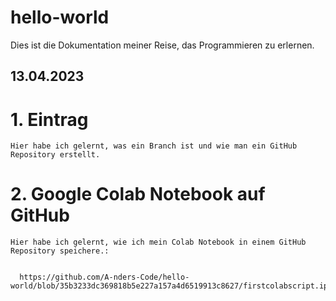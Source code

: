 # hello-world
Dies ist die Dokumentation meiner Reise, das Programmieren zu erlernen.

## 13.04.2023

  # 1. Eintrag
    Hier habe ich gelernt, was ein Branch ist und wie man ein GitHub Repository erstellt.
  
  # 2. Google Colab Notebook auf GitHub
    Hier habe ich gelernt, wie ich mein Colab Notebook in einem GitHub Repository speichere.:
    
    
      https://github.com/A-nders-Code/hello-world/blob/35b3233dc369818b5e227a157a4d6519913c8627/firstcolabscript.ipynb
